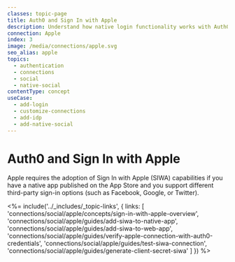 ```yaml
---
classes: topic-page
title: Auth0 and Sign In with Apple
description: Understand how native login functionality works with Auth0 and your applications. 
connection: Apple
index: 3
image: /media/connections/apple.svg
seo_alias: apple
topics:
  - authentication
  - connections
  - social
  - native-social
contentType: concept
useCase:
  - add-login
  - customize-connections
  - add-idp
  - add-native-social
---
```

# Auth0 and Sign In with Apple

Apple requires the adoption of Sign In with Apple (SIWA) capabilities if you have a native app published on the App Store and you support different third-party sign-in options (such as Facebook, Google, or Twitter). 

<%= include('../_includes/_topic-links', { links: [
  'connections/social/apple/concepts/sign-in-with-apple-overview',
  'connections/social/apple/guides/add-siwa-to-native-app',
  'connections/social/apple/guides/add-siwa-to-web-app',
  'connections/social/apple/guides/verify-apple-connection-with-auth0-credentials',
  'connections/social/apple/guides/test-siwa-connection',
  'connections/social/apple/guides/generate-client-secret-siwa'
] }) %>
